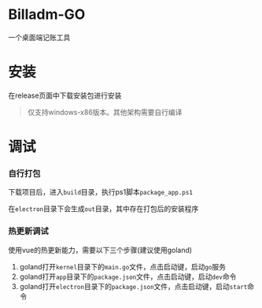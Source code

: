 # Billadm-GO
一个桌面端记账工具

# 安装

在release页面中下载安装包进行安装

> 仅支持windows-x86版本。其他架构需要自行编译

# 调试

### 自行打包

下载项目后，进入`build`目录，执行ps1脚本`package_app.ps1`

在`electron`目录下会生成`out`目录，其中存在打包后的安装程序

### 热更新调试

使用vue的热更新能力，需要以下三个步骤(建议使用goland)

1. goland打开`kernel`目录下的`main.go`文件，点击启动键，启动`go`服务
2. goland打开`app`目录下的`package.json`文件，点击启动键，启动`dev`命令
3. goland打开`electron`目录下的`package.json`文件，点击启动键，启动`start`命令
